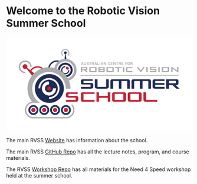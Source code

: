 # Welcome to the Robotic Vision Summer School

![logo](Pics/RVSS-logo-col.med.jpg)

The main RVSS [Website](https://www.rvss.org.au/) has information about the school.

The main RVSS [GitHub Repo](https://github.com/rvss-australia/RVSS) has all the lecture notes, program, and course materials.

The RVSS [Workshop Repo](https://github.com/rvss-australia/RVSS_Need4Speed) has all materials for the Need 4 Speed workshop held at the summer school.



